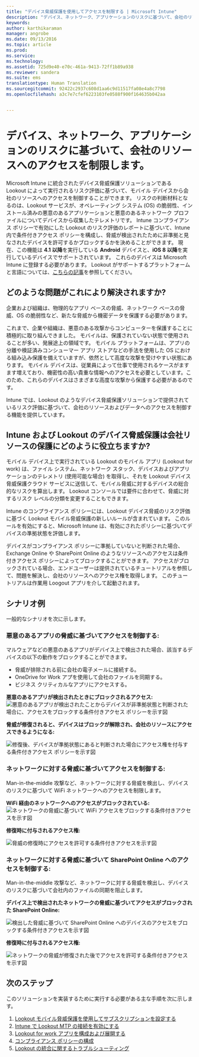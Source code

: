 ```yaml
---
title: "デバイス脅威保護を使用してアクセスを制限する | Microsoft Intune"
description: "デバイス、ネットワーク、アプリケーションのリスクに基づいて、会社のリソースへのアクセスを制限します。"
keywords: 
author: karthikaraman
manager: angrobe
ms.date: 09/13/2016
ms.topic: article
ms.prod: 
ms.service: 
ms.technology: 
ms.assetid: 725d9e40-e70c-461a-9413-72ff1b89a938
ms.reviewer: sandera
ms.suite: ems
translationtype: Human Translation
ms.sourcegitcommit: 92422c2937c608d1aa6c9d11517fa08e4a8c7798
ms.openlocfilehash: a3c7e7cfef6223103fe0588f900f164635b042aa


---
```


# デバイス、ネットワーク、アプリケーションのリスクに基づいて、会社のリソースへのアクセスを制限します。
Microsoft Intune に統合されたデバイス脅威保護ソリューションである Lookout によって実行されるリスク評価に基づいて、モバイル デバイスから会社のリソースへのアクセスを制御することができます。 リスクの判断材料となるのは、Lookout サービスが、オペレーティング システム (OS) の脆弱性、インストール済みの悪意のあるアプリケーションと悪意のあるネットワーク プロファイルについてデバイスから収集したテレメトリです。 Intune コンプライアンス ポリシーで有効にした Lookout のリスク評価のレポートに基づいて、Intune 内で条件付きアクセス ポリシーを構成し、脅威が検出されたために非準拠と見なされたデバイスを許可するかブロックするかを決めることができます。  現在、この機能は **4.1 以降**を実行している **Android** デバイスと、**iOS 8 以降**を実行しているデバイスでサポートされています。 これらのデバイスは Microsoft Intune に登録する必要があります。  Lookout がサポートするプラットフォームと言語については、[こちらの記事](https://personal.support.lookout.com/hc/en-us/articles/114094140253)を参照してください。
## どのような問題がこれにより解決されますか?
企業および組織は、物理的なアプリ ベースの脅威、ネットワーク ベースの脅威、OS の脆弱性など、新たな脅威から機密データを保護する必要があります。

これまで、企業や組織は、悪意のある攻撃からコンピューターを保護することに積極的に取り組んできました。 モバイルは、保護されていない状態で使用されることが多い、発展途上の領域です。 モバイル プラットフォームは、アプリの分離や検証済みコンシューマー アプリ ストアなどの手法を使用した OS における組み込み保護を備えていますが、依然として高度な攻撃を受けやすい状態にあります。 モバイル デバイスは、従業員によって仕事で使用されるケースがますます増えており、機密性の高い貴重な情報へのアクセスを必要としています。このため、これらのデバイスはさまざまな高度な攻撃から保護する必要があるのです。

Intune では、Lookout のようなデバイス脅威保護ソリューションで提供されているリスク評価に基づいて、会社のリソースおよびデータへのアクセスを制御する機能を提供しています。

## Intune および Lookout のデバイス脅威保護は会社リソースの保護にどのように役立ちますか?
モバイル デバイス上で実行されている Lookout のモバイル アプリ (Lookout for work) は、ファイル システム、ネットワーク スタック、デバイスおよびアプリケーションのテレメトリ (使用可能な場合) を取得し、それを Lookout デバイス脅威保護クラウド サービスに送信して、モバイル脅威に対するデバイスの総合的なリスクを算出します。 Lookout コンソールでは要件に合わせて、脅威に対するリスク レベルの分類を変更することもできます。  

Intune のコンプライアンス ポリシーには、Lookout デバイス脅威のリスク評価に基づく Lookout モバイル脅威保護の新しいルールが含まれています。 このルールを有効にすると、Microsoft Intune は、有効にされたポリシーに基づいてデバイスの準拠状態を評価します。

デバイスがコンプライアンス ポリシーに準拠していないと判断された場合、Exchange Online や SharePoint Online のようなリソースへのアクセスは条件付きアクセス ポリシーによってブロックすることができます。 アクセスがブロックされている場合、エンドユーザーは提供されているチュートリアルを参照して、問題を解決し、会社のリソースへのアクセス権を取得します。 このチュートリアルは作業用 Loogout アプリを介して起動されます。

## シナリオ例
一般的なシナリオを次に示します。
### 悪意のあるアプリの脅威に基づいてアクセスを制御する:
マルウェアなどの悪意のあるアプリがデバイス上で検出された場合、該当するデバイスの以下の動作をブロックすることができます。
* 脅威が排除される前に会社の電子メールに接続する。
* OneDrive for Work アプを使用して会社のファイルを同期する。
* ビジネス クリティカルなアプリにアクセスする。

**悪意のあるアプリが検出されたときにブロックされるアクセス:**
![悪意のあるアプリが検出されたことからデバイスが非準拠状態と判断された場合に、アクセスをブロックする条件付きアクセス ポリシーを示す図](../media/mtp/malicious-apps-blocked.png)

**脅威が修復されると、デバイスはブロックが解除され、会社のリソースにアクセスできるようになる:**

![修復後、デバイスが準拠状態にあると判断された場合にアクセス権を付与する条件付きアクセス ポリシーを示す図](../media/mtp/malicious-apps-unblocked.png)
### ネットワークに対する脅威に基づいてアクセスを制御する:
Man-in-the-middle 攻撃など、ネットワークに対する脅威を検出し、デバイスのリスクに基づいて WiFi ネットワークへのアクセスを制限します。

**WiFi 経由のネットワークへのアクセスがブロックされている:**
![ネットワークの脅威に基づいて WiFi アクセスをブロックする条件付きアクセスを示す図](../media/mtp/network-wifi-blocked.png)

**修復時に付与されるアクセス権:**

![脅威の修復時にアクセスを許可する条件付きアクセスを示す図](../media/mtp/network-wifi-unblocked.png)
### ネットワークに対する脅威に基づいて SharePoint Online へのアクセスを制御する:

Man-in-the-middle 攻撃など、ネットワークに対する脅威を検出し、デバイスのリスクに基づいて会社内のファイルの同期を阻止します。

**デバイス上で検出されたネットワークの脅威に基づいてアクセスがブロックされた SharePoint Online:**

![検出した脅威に基づいて SharePoint Online へのデバイスのアクセスをブロックする条件付きアクセスを示す図](../media/mtp/network-spo-blocked.png)


**修復時に付与されるアクセス権:**

![ネットワークの脅威が修復された後でアクセスを許可する条件付きアクセスを示す図](../media/mtp/network-spo-unblocked.png)

## 次のステップ
このソリューションを実装するために実行する必要がある主な手順を次に示します。
1.  [Lookout モバイル脅威保護を使用してサブスクリプションを設定する](set-up-your-subscription-with-lookout-mtp.md)
2.  [Intune で Lookout MTP の接続を有効にする](enable-lookout-mtp-connection-in-intune.md)
3.  [Lookout for work アプリを構成および展開する](configure-and-deploy-lookout-for-work-apps.md)
4.  [コンプライアンス ポリシーの構成](enable-device-threat-protection-rule-in-compliance-policy.md)
5.  [Lookout の統合に関するトラブルシューティング](http://docs.microsoft.com/en-us/intune/troubleshoot/troubleshooting-lookout-integration)



<!--HONumber=Oct16_HO2-->


